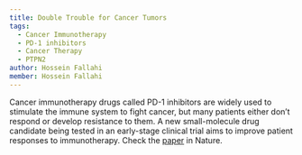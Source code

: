 ```yaml
---
title: Double Trouble for Cancer Tumors
tags:
  - Cancer Immunotherapy
  - PD-1 inhibitors
  - Cancer Therapy
  - PTPN2
author: Hossein Fallahi
member: Hossein Fallahi
---
```

Cancer immunotherapy drugs called PD-1 inhibitors are widely used to stimulate the immune system to fight cancer, but many patients either don’t respond or develop resistance to them. 
A new small-molecule drug candidate being tested in an early-stage clinical trial aims to improve patient responses to immunotherapy. Check the [paper](https://www.nature.com/articles/s41586-023-06575-7#auth-Hakimeh-Ebrahimi_Nik-Aff2-Aff3-Aff7) in Nature.
